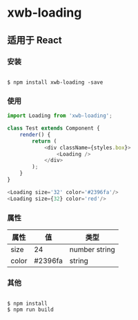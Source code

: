 # xwb-loading

## 适用于 React

### 安装

```shell

$ npm install xwb-loading -save

```

### 使用

```js
import Loading from 'xwb-loading';

class Test extends Component {
	render() {
		return (
			<div className={styles.box}>
				<Loading />
			</div>
		);
	}
}

<Loading size='32' color='#2396fa'/>
<Loading size={32} color='red'/>
```

### 属性

| 属性  | 值      | 类型          |
| ----- | ------- | ------------- |
| size  | 24      | number string |
| color | #2396fa | string        |

### 其他

```shell

$ npm install
$ npm run build

```
